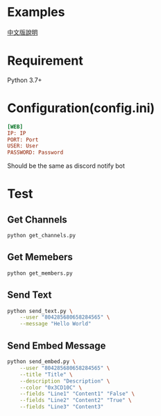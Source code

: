# Examples

[中文版說明](./README_tc.md)

# Requirement

Python 3.7+

# Configuration(config.ini)

```ini
[WEB]
IP: IP
PORT: Port
USER: User
PASSWORD: Password
```

Should be the same as discord notify bot

# Test

## Get Channels

```bash
python get_channels.py 
```

## Get Memebers

```bash
python get_members.py 
```

## Send Text

```bash
python send_text.py \
    --user "804285680658284565" \
    --message "Hello World"
```

## Send Embed Message

```bash
python send_embed.py \
    --user "804285680658284565" \
    --title "Title" \
    --description "Description" \
    --color "0x3CD10C" \
    --fields "Line1" "Content1" "False" \
    --fields "Line2" "Content2" "True" \
    --fields "Line3" "Content3"
```